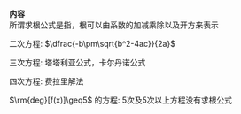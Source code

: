 **内容**    
所谓求根公式是指，根可以由系数的加减乘除以及开方来表示    
    
二次方程:  $\dfrac{-b\pm\sqrt{b^2-4ac}}{2a}$     
    
三次方程: 塔塔利亚公式，卡尔丹诺公式    
    
四次方程: 费拉里解法    
    
 $\rm{deg}[f(x)]\geq5$ 的方程: 5次及5次以上方程没有求根公式    
